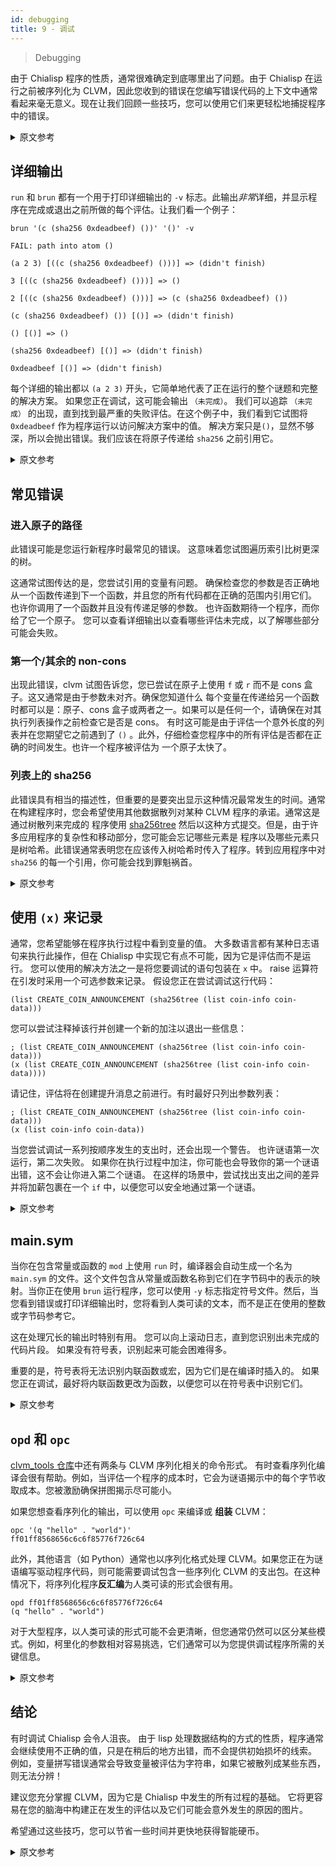 ```yaml
---
id: debugging
title: 9 - 调试
---
```


> Debugging

由于 Chialisp 程序的性质，通常很难确定到底哪里出了问题。由于 Chialisp 在运行之前被序列化为 CLVM，因此您收到的错误在您编写错误代码的上下文中通常看起来毫无意义。现在让我们回顾一些技巧，您可以使用它们来更轻松地捕捉程序中的错误。

<details>
<summary>原文参考</summary>

Due to the nature of Chialisp programs, it can often be difficult to determine where exactly something is going wrong.
Since Chialisp is serialized to CLVM before it is run, errors that you receive will often appear to make little sense within the context in which you wrote the faulty code.
Let's go over some tricks now that you can use to make catching the bugs in your program a little easier.

</details>

## 详细输出

`run` 和 `brun` 都有一个用于打印详细输出的 `-v` 标志。此输出*非常*详细，并显示程序在完成或退出之前所做的每个评估。让我们看一个例子：

```chialisp
brun '(c (sha256 0xdeadbeef) ())' '()' -v

FAIL: path into atom ()

(a 2 3) [((c (sha256 0xdeadbeef) ()))] => (didn't finish)

3 [((c (sha256 0xdeadbeef) ()))] => ()

2 [((c (sha256 0xdeadbeef) ()))] => (c (sha256 0xdeadbeef) ())

(c (sha256 0xdeadbeef) ()) [()] => (didn't finish)

() [()] => ()

(sha256 0xdeadbeef) [()] => (didn't finish)

0xdeadbeef [()] => (didn't finish)
```

每个详细的输出都以 `(a 2 3)` 开头，它简单地代表了正在运行的整个谜题和完整的解决方案。 如果您正在调试，这可能会输出 `（未完成）`。 我们可以追踪 `（未完成）` 的出现，直到找到最严重的失败评估。在这个例子中，我们看到它试图将 `0xdeadbeef` 作为程序运行以访问解决方案中的值。 解决方案只是`()`，显然不够深，所以会抛出错误。我们应该在将原子传递给 `sha256` 之前引用它。

<details>
<summary>原文参考</summary>

- ## Verbose output

Both `run` and `brun` have a `-v` flag for printing verbose outputs.
This output is *very* verbose and shows every evaluation that the program made before it finished or exited.
Let take a look at an example:

```chialisp
brun '(c (sha256 0xdeadbeef) ())' '()' -v

FAIL: path into atom ()

(a 2 3) [((c (sha256 0xdeadbeef) ()))] => (didn't finish)

3 [((c (sha256 0xdeadbeef) ()))] => ()

2 [((c (sha256 0xdeadbeef) ()))] => (c (sha256 0xdeadbeef) ())

(c (sha256 0xdeadbeef) ()) [()] => (didn't finish)

() [()] => ()

(sha256 0xdeadbeef) [()] => (didn't finish)

0xdeadbeef [()] => (didn't finish)
```

Every verbose output starts with `(a 2 3)` which simply represents the whole puzzle being run with whole solution. If you're debugging, this will likely have an output of `(didn't finish)`. We can trace the appearances of `(didn't finish)` down until we find the deepest failure to evaluate.
In this example, we see that it is trying to run `0xdeadbeef` as a program to access a value in the solution.
The solution is just `()` which is obviously not deep enough, so it throws an error.
We should have quoted the atom before we passed it to `sha256`.

</details>

## 常见错误

### 进入原子的路径

此错误可能是您运行新程序时最常见的错误。 这意味着您试图遍历索引比树更深的树。

这通常试图传达的是，您尝试引用的变量有问题。 确保检查您的参数是否正确地从一个函数传递到下一个函数，并且您的所有代码都在正确的范围内引用它们。 也许你调用了一个函数并且没有传递足够的参数。 也许函数期待一个程序，而你给了它一个原子。 您可以查看详细输出以查看哪些评估未完成，以了解哪些部分可能会失败。

### 第一个/其余的 non-cons

出现此错误，clvm 试图告诉您，您已尝试在原子上使用 `f` 或 `r` 而不是 cons 盒子。这又通常是由于参数未对齐。确保您知道什么 每个变量在传递给另一个函数时都可以是：原子、cons 盒子或两者之一。如果可以是任何一个，请确保在对其执行列表操作之前检查它是否是 cons。 有时这可能是由于评估一个意外长度的列表并在您期望它之前遇到了 `()` 。此外，仔细检查您程序中的所有评估是否都在正确的时间发生。也许一个程序被评估为 一个原子太快了。

### 列表上的 sha256

此错误具有相当的描述性，但重要的是要突出显示这种情况最常发生的时间。通常在构建程序时，您会希望使用其他数据散列对某种 CLVM 程序的承诺。通常这是通过树散列来完成的 程序使用 [sha256tree](https://chialisp.com/docs/common_functions#sha256tree1) 然后以这种方式提交。但是，由于许多应用程序的复杂性和移动部分，您可能会忘记哪些元素是 程序以及哪些元素只是树哈希。此错误通常表明您在应该传入树哈希时传入了程序。转到应用程序中对 `sha256` 的每一个引用，你可能会找到罪魁祸首。

<details>
<summary>原文参考</summary>

- ## Common errors

- ### path into atom

This error is perhaps the most common error that will come up when you run a new program.
It means that you have tried to traverse a tree with an index that is deeper than the tree is.


What this is usually trying to convey is that something is wrong with a variable that you are trying to reference.
Make sure to check your arguments are being properly passed from one function to the next and that all of your code is referencing them within the correct scope.
Maybe you called a function and didn't pass it enough parameters.
Maybe the function was expecting a program and you gave it an atom.
You can look in the verbose output to see what evaluations didn't finish to get a clue of what part might be failing.

- ### first/rest of non-cons

With this error, clvm is trying to tell you that you have attempted to use `f` or `r` on an atom instead of a cons box.
This is, again, usually due to a misalignment of arguments.
Make sure you know what every variable is allowed to be when it gets passed to another function: an atom, a cons box, or either.
If it can be either, make sure you check if it is a cons before performing list operations on it. Sometimes this can be caused by evaluating a list of an unexpected length and running into `()` before you expect it.
Also, double check that all of the evaluation in your program is happening at the right time.
Perhaps a program was evaluated into an atom too soon.

- ### sha256 on list

This error is fairly descriptive, but it is important to highlight when this most commonly occurs.
Often when building a program, you will want to hash a commitment to some kind of CLVM program with some other data.
Usually this is done by tree hashing the program using [sha256tree](https://chialisp.com/docs/common_functions#sha256tree1) and then committing to it that way.
However, with the complexity and moving pieces of a lot of applications, you may lose track of which elements are programs and which elements are just tree hashes.
This error often indicates that you are passing in a program when you should be passing in a tree hash.
Go to every reference of `sha256` in your application and you can probably find the culprit.

</details>

## 使用 `(x)` 来记录

通常，您希望能够在程序执行过程中看到变量的值。 大多数语言都有某种日志语句来执行此操作，但在 Chialisp 中实现它有点不可能，因为它是评估而不是运行。 您可以使用的解决方法之一是将您要调试的语句包装在 `x` 中。 raise 运算符在引发时采用一个可选参数来记录。 假设您正在尝试调试这行代码：

```chialisp
(list CREATE_COIN_ANNOUNCEMENT (sha256tree (list coin-info coin-data)))
```

您可以尝试注释掉该行并创建一个新的加注以退出一些信息：

```chialisp
; (list CREATE_COIN_ANNOUNCEMENT (sha256tree (list coin-info coin-data)))
(x (list CREATE_COIN_ANNOUNCEMENT (sha256tree (list coin-info coin-data))))
```

请记住，评估将在创建提升消息之前进行。有时最好只列出参数列表：

```chialisp
; (list CREATE_COIN_ANNOUNCEMENT (sha256tree (list coin-info coin-data)))
(x (list coin-info coin-data))
```

当您尝试调试一系列按顺序发生的支出时，还会出现一个警告。 也许谜语第一次运行，第二次失败。 如果你在执行过程中加注，你可能也会导致你的第一个谜语出错，这不会让你进入第二个谜语。 在这样的场景中，尝试找出支出之间的差异并将加薪包裹在一个 `if` 中，以便您可以安全地通过第一个谜语。

<details>
<summary>原文参考</summary>

- ## Using `(x)` to log

Oftentimes, you would like to be able to see the values of a variable in the middle of a program execution.
Most languages have some sort of log statement with which to do this, but it's somewhat impossible to implement in Chialisp since it's evaluated rather than run.
One of the workarounds you can use is to wrap the statement you are looking to debug in `x`.
The raise operator takes an optional argument to log when it raises.
Let's say you are trying to debug this line of code:

```chialisp
(list CREATE_COIN_ANNOUNCEMENT (sha256tree (list coin-info coin-data)))
```

You can try commenting out that line and creating a new raise to exit out with some information:

```chialisp
; (list CREATE_COIN_ANNOUNCEMENT (sha256tree (list coin-info coin-data)))
(x (list CREATE_COIN_ANNOUNCEMENT (sha256tree (list coin-info coin-data))))
```

Keep in mind that evaluation will happen before the raise message gets created.
Sometimes it's better to just raise a list of the arguments:

```chialisp
; (list CREATE_COIN_ANNOUNCEMENT (sha256tree (list coin-info coin-data)))
(x (list coin-info coin-data))
```

There is also a caveat that occurs when you are trying to debug a series of spends that happen sequentially.
Maybe the puzzle runs the first time and fails the second time.
If you raise during execution, you may cause your first puzzle error out too, which will not get you to the second puzzle.
In scenarios like these, try to figure out a difference between the spends and wrap the raise in an `if` so that you can pass safely through the first puzzle.

</details>

## main.sym

当你在包含常量或函数的 `mod` 上使用 `run` 时，编译器会自动生成一个名为 `main.sym` 的文件。这个文件包含从常量或函数名称到它们在字节码中的表示的映射。当你正在使用 `brun` 运行程序，您可以使用 `-y` 标志指定符号文件。然后，当您看到错误或打印详细输出时，您将看到人类可读的文本，而不是正在使用的整数或字节码参考它。

这在处理冗长的输出时特别有用。 您可以向上滚动日志，直到您识别出未完成的代码片段。 如果没有符号表，识别起来可能会困难得多。

重要的是，符号表将无法识别内联函数或宏，因为它们是在编译时插入的。 如果您正在调试，最好将内联函数更改为函数，以便您可以在符号表中识别它们。

<details>
<summary>原文参考</summary>

- ## main.sym

When you use `run` on a `mod` that contains constants or functions, the compiler will automatically generate a file called `main.sym`.
This file contains mappings from the constant or function names to their representations in the bytecode.
When you are running the program with `brun`, you can specify the symbol file with the `-y` flag.
Then, when you see errors or print verbose outputs, you will see human readable text rather than the integer or bytecode that is being used to refer to it.

This is particularly useful when dealing with long verbose outputs.
You can scroll up the log until you recognize a snippet of code that isn't finishing.
Without the symbol table, it may be much more difficult to recognize.

Importantly, the symbol table will not be able to identify inline functions or macros since they are inserted at compile time.
If you are debugging, it's probably a good idea to change inline functions into functions so that you can recognize them in the symbol table.

</details>

## `opd` 和 `opc`

[clvm_tools 仓库](https://github.com/Chia-Network/clvm_tools)中还有两条与 CLVM 序列化相关的命令形式。 有时查看序列化编译会很有帮助。例如，当评估一个程序的成本时，它会为谜语揭示中的每个字节收取成本。您被激励确保拼图揭示尽可能小。

如果您想查看序列化的输出，可以使用 `opc` 来编译或 **组装** CLVM：

```chialisp
opc '(q "hello" . "world")'
ff01ff8568656c6c6f85776f726c64
```

此外，其他语言（如 Python）通常也以序列化格式处理 CLVM。如果您正在为谜语编写驱动程序代码，则可能需要调试包含一些序列化 CLVM 的支出包。在这种情况下，将序列化程序**反汇编**为人类可读的形式会很有用。

```chialisp
opd ff01ff8568656c6c6f85776f726c64
(q "hello" . "world")
```

对于大型程序，以人类可读的形式可能不会更清晰，但您通常仍然可以区分某些模式。例如，柯里化的参数相对容易挑选，它们通常可以为您提供调试程序所需的关键信息。

<details>
<summary>原文参考</summary>

- ## `opd` and `opc`

There are two more commands in the [clvm_tools repository](https://github.com/Chia-Network/clvm_tools) that are related to the serialization of CLVM.
When the program is run on the blockchain, it is run in its serialized form. It can sometimes be helpful to see that serialized compilation. For example, when the cost of a program is evaluated, it is charged cost for every byte in the puzzle reveal.
You are incentivized to make sure that puzzle reveal is as small as possible.

If you would like to see the serialized output, you can use `opc` to compile or **assemble** the CLVM:

```chialisp
opc '(q "hello" . "world")'
ff01ff8568656c6c6f85776f726c64
```

In addition, other languages like Python usually also handle CLVM in its serialized format.
If you are writing driver code for your puzzles, you may need to debug a spend bundle that contains some serialized CLVM. In this scenario, it can be useful to **disassemble** the serialized program into the human readable form.

```chialisp
opd ff01ff8568656c6c6f85776f726c64
(q "hello" . "world")
```

With large programs, it may not be much clearer in the human readable form, but you can often still distinguish certain patterns. Curried arguments, for example, are relatively easy to pick out and they can often give you the crucial information you need to debug your programs.

</details>

## 结论

有时调试 Chialisp 会令人沮丧。 由于 lisp 处理数据结构的方式的性质，程序通常会继续使用不正确的值，只是在稍后的地方出错，而不会提供初始损坏的线索。 例如，变量拼写错误通常会导致变量被评估为字符串，如果它被散列成某些东西，则无法分辨！

建议您充分掌握 CLVM，因为它是 Chialisp 中发生的所有过程的基础。 它将更容易在您的脑海中构建正在发生的评估以及它们可能会意外发生的原因的图片。

希望通过这些技巧，您可以节省一些时间并更快地获得智能硬币。

<details>
<summary>原文参考</summary>

- ## Conclusion

Debugging Chialisp at times can be frustrating. Due to the nature of how lisp handles data structures, programs will often continue on with incorrect values only to error out at a later spot that gives no clue to the initial breakage. For example, a variable typo will often result in the variable being evaluated as a string, and if that gets hashed into something it's impossible to tell!

It is recommended that you have a strong grasp of CLVM since it underlies all of the processes that happen in Chialisp. It will make it easier to build the picture in your head of the evaluations that are happening and why they may be happening unexpectedly.

Hopefully with these tricks you can save yourself a bit of time and get your smart coins out quicker.

</details>
